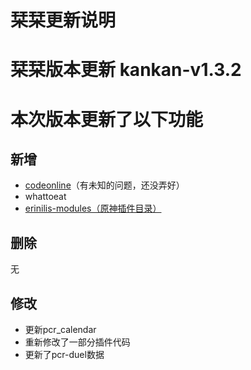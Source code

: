 # 栞栞更新说明

# 栞栞版本更新 kankan-v1.3.2

# 本次版本更新了以下功能

## 新增
- [codeonline](https://github.com/CMHopeSunshine/codeonline)（有未知的问题，还没弄好）
- whattoeat
- [erinilis-modules（原神插件目录）](https://github.com/pcrbot/erinilis-modules)

## 删除
无  

## 修改
- 更新pcr_calendar
- 重新修改了一部分插件代码
- 更新了pcr-duel数据


